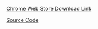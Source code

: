 [Chrome Web Store Download
Link](https://chrome.google.com/webstore/detail/magic-nub/jeedokkgokhppaojphmlbgogaddgckpa)

[Source Code](https://github.com/chjno/magic_nub)
